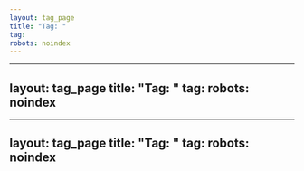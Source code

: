 ```yaml
---
layout: tag_page
title: "Tag: "
tag: 
robots: noindex
---
```

---
layout: tag_page
title: "Tag: "
tag: 
robots: noindex
---
---
layout: tag_page
title: "Tag: "
tag: 
robots: noindex
---

